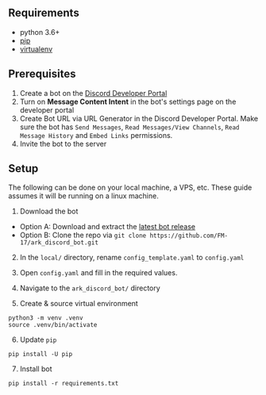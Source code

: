 ## Requirements
- python 3.6+ 
- [pip](https://pip.pypa.io/en/latest/installation/)
- [virtualenv](https://virtualenv.pypa.io/en/latest/)

## Prerequisites
1. Create a bot on the [Discord Developer Portal](https://discordapp.com/developers/)
2. Turn on **Message Content Intent** in the bot's settings page on the developer portal
3. Create Bot URL via URL Generator in the Discord Developer Portal. Make sure the bot has `Send Messages`, `Read Messages/View Channels`, `Read Message History` and `Embed Links` permissions.
4. Invite the bot to the server

## Setup
The following can be done on your local machine, a VPS, etc. These guide assumes it will be running on a linux machine.

1. Download the bot
- Option A: Download and extract the [latest bot release](https://github.com/FM-17/ark_discord_bot/releases/latest) 
- Option B: Clone the repo via `git clone https://github.com/FM-17/ark_discord_bot.git` 
2. In the `local/` directory, rename `config_template.yaml` to `config.yaml`
3. Open `config.yaml` and fill in the required values.
4. Navigate to the `ark_discord_bot/` directory

5. Create & source virtual environment
```
python3 -m venv .venv
source .venv/bin/activate
```
6. Update `pip`
```
pip install -U pip
```
7. Install bot
```
pip install -r requirements.txt
```


